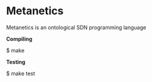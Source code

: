 # Metanetics

Metanetics is an ontological SDN programming language


**Compiling**

$ make

**Testing**

$ make test
